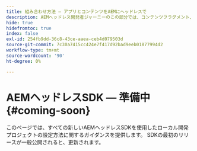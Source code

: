 ```yaml
---
title: 組み合わせ方法 — アプリとコンテンツをAEMにヘッドレスで
description: AEMヘッドレス開発者ジャーニーのこの部分では、コンテンツフラグメント、GraphQL呼び出し、REST API呼び出し、アプリケーションを含むAEMプロジェクトを実行し、運用に備える方法を説明します。
hide: true
hidefromtoc: true
index: false
exl-id: 254fb9dd-36c8-43ce-aaea-ceb4d079503d
source-git-commit: 7c30a7415cc424e7f417d92bad9eeb01877994d2
workflow-type: tm+mt
source-wordcount: '90'
ht-degree: 0%

---
```


# AEMヘッドレスSDK — 準備中{#coming-soon}

このページでは、すべての新しいAEMヘッドレスSDKを使用したローカル開発プロジェクトの設定方法に関するガイダンスを提供します。 SDKの最初のリリースが一般公開されると、更新されます。